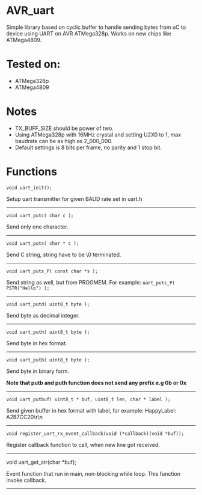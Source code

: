 # AVR_uart

Simple library based on cyclic buffer to handle sending bytes from uC to device using UART on AVR ATMega328p. Works on new chips like ATMega4809.

# Tested on:
- ATMega328p
- ATMega4809

# Notes

-   TX_BUFF_SIZE should be power of two.
-   Using ATMega328p with 16MHz crystal and setting U2X0 to 1, max baudrate can be as high as 2_000_000.
-   Default settings is 8 bits per frame, no parity and 1 stop bit.

# Functions

    void uart_init();

Setup uart transmitter for given BAUD rate set in uart.h

---

    void uart_putc( char c );

Send only one character.

---

    void uart_puts( char * c );

Send C string, string have to be \0 terminated.

---

    void uart_puts_P( const char *s );

Send string as well, but from PROGMEM. For example: `uart_puts_P( PSTR("Hello") );`

---

    void uart_putd( uint8_t byte );

Send byte as decimal integer.

---

    void uart_puth( uint8_t byte );

Send byte in hex format.

---

    void uart_putb( uint8_t byte );

Send byte in binary form.

**Note that putb and puth function does not send any prefix e.g 0b or 0x**

---

    void uart_putbuf( uint8_t * buf, uint8_t len, char * label );

Send given buffer in hex format with label, for example: HappyLabel: A2B7CC20\r\n

---

    void register_uart_rx_event_callback(void (*callback)(void *buf));

Register callback function to call, when new line got received.

---

   void uart_get_str(char *buf);

Event function that run in main, non-blocking while loop. This function invoke callback.

---